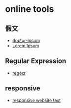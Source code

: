 # online tools

## 假文

- [doctor-ipsum](http://doctoripsum.com/)
- [Lorem Ipsum](https://www.lipsum.com/)

## Regular Expression

- [regexr](https://regexr.com/)

## responsive

- [responsive website test](http://www.responsinator.com)